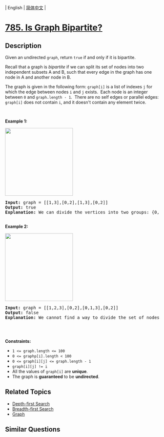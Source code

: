 
| English | [简体中文](README.md) |

# [785. Is Graph Bipartite?](https://leetcode-cn.com/problems/is-graph-bipartite/)

## Description

<p>Given an undirected <code>graph</code>, return <code>true</code> if and only if it is bipartite.</p>

<p>Recall that a graph is <em>bipartite</em> if we can split its set of nodes into two independent subsets A and B, such that every edge in the graph has one node in A and another node in B.</p>

<p>The graph is given in the following form: <code>graph[i]</code> is a list of indexes <code>j</code> for which the edge between nodes <code>i</code> and <code>j</code> exists.&nbsp; Each node is an integer between <code>0</code> and <code>graph.length - 1</code>.&nbsp; There are no self edges or parallel edges: <code>graph[i]</code> does not contain <code>i</code>, and it doesn&#39;t contain any element twice.</p>

<p>&nbsp;</p>
<p><strong>Example 1:</strong></p>
<img alt="" src="https://assets.leetcode.com/uploads/2020/10/21/bi1.jpg" style="width: 222px; height: 222px;" />
<pre>
<strong>Input:</strong> graph = [[1,3],[0,2],[1,3],[0,2]]
<strong>Output:</strong> true
<strong>Explanation:</strong> We can divide the vertices into two groups: {0, 2} and {1, 3}.

</pre>

<p><strong>Example 2:</strong></p>
<img alt="" src="https://assets.leetcode.com/uploads/2020/10/21/bi2.jpg" style="width: 222px; height: 222px;" />
<pre>
<strong>Input:</strong> graph = [[1,2,3],[0,2],[0,1,3],[0,2]]
<strong>Output:</strong> false
<strong>Explanation:</strong> We cannot find a way to divide the set of nodes into two independent subsets.

</pre>

<p>&nbsp;</p>
<p><strong>Constraints:</strong></p>

<ul>
	<li><code>1 &lt;= graph.length &lt;= 100</code></li>
	<li><code>0 &lt;= graphp[i].length &lt; 100</code></li>
	<li><code>0 &lt;= graph[i][j] &lt;= graph.length - 1</code></li>
	<li><code>graph[i][j] != i</code></li>
	<li>All the values of <code>graph[i]</code> are <strong>unique</strong>.</li>
	<li>The graph is <strong>guaranteed</strong> to be <strong>undirected</strong>.&nbsp;</li>
</ul>


## Related Topics

- [Depth-first Search](https://leetcode-cn.com/tag/depth-first-search)
- [Breadth-first Search](https://leetcode-cn.com/tag/breadth-first-search)
- [Graph](https://leetcode-cn.com/tag/graph)

## Similar Questions



